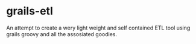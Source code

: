 grails-etl
==========

An attempt to create a wery light weight and self contained ETL tool using grails groovy and all the assosiated goodies.